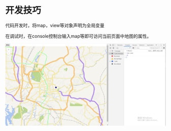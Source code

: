 # 开发技巧

代码开发时，将map，view等对象声明为全局变量

在调试时，在console控制台输入map等即可访问当前页面中地图的属性。

![](../.gitbook/assets/image%20%2812%29.png)



